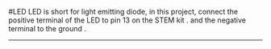 #LED 
LED is short for light emitting diode, 
in this project, connect the positive terminal of the LED to pin 13 on the STEM kit .
and the negative terminal to the ground .

-------------------------------------------------------------------------------------
#